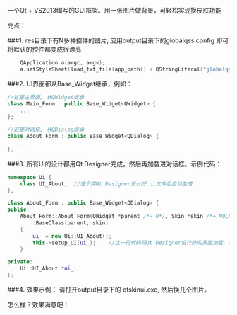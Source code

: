 一个Qt + VS2013编写的GUI框架。用一张图片做背景，可轻松实现换皮肤功能

亮点：


###1. res目录下有N多种控件的图片, 应用output目录下的globalqss.config 即可将默认的控件都变成很漂亮
```cpp
    QApplication a(argc, argv);
    a.setStyleSheet(load_txt_file(app_path() + QStringLiteral("globalqss.config")));
```

###2. UI界面都从Base_Widget继承，例如：
```cpp
//这是主界面, 从QWidget继承
class Main_Form : public Base_Widget<QWidget> {
    ...
};

//这是对话框, 从QDialog继承
class About_Form : public Base_Widget<QDialog> {
    ...
};
```

###3. 所有UI的设计都用Qt Designer完成，然后再加载进对话框。示例代码：
```cpp
namespace Ui {
    class UI_About;  //这个类Qt Designer设计好.ui文件后自动生成
};

class About_Form : public Base_Widget<QDialog> {
public:
    About_Form::About_Form(QWidget *parent /*= 0*/, Skin *skin /*= NULL*/)
        :BaseClass(parent, skin)
    {
        ui_ = new Ui::UI_About();
        this->setup_UI(ui_);    //这一行代码将Qt Designer设计好的界面加载，然后对话框就变得挺漂亮了
    }

private:
    Ui::UI_About *ui_;
};

```

###4. 效果示例：
请打开output目录下的 qtskinui.exe, 然后换几个图片。


怎么样？效果满意吧！


